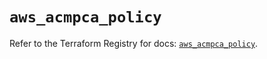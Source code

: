 # `aws_acmpca_policy`

Refer to the Terraform Registry for docs: [`aws_acmpca_policy`](https://registry.terraform.io/providers/hashicorp/aws/5.83.1/docs/resources/acmpca_policy).
